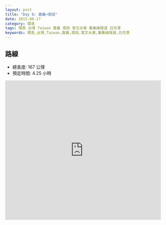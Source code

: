 ```yaml
---
layout: post
title: "Day 6: 嘉義➟南投"
date: 2015-09-17
category: 環島
tags: 環島 台灣 Taiwan 嘉義 南投 曾文水庫 集集綠隧道 日月潭
keywords: 環島,台灣,Taiwan,嘉義,南投,曾文水庫,集集綠隧道,日月潭
---
```


## 路線

- 總長度: 167 公理
- 預定時間: 4.25 小時

<iframe src="https://www.google.com/maps/embed?pb=!1m40!1m12!1m3!1d468079.70023439557!2d120.44591877304097!3d23.573016579013075!2m3!1f0!2f0!3f0!3m2!1i1024!2i768!4f13.1!4m25!3e0!4m5!1s0x346ef252048d8bc7%3A0xb9eb2e2e4f1790b8!2z5ZiJ576p57ij5aSn5Z-U6YSJ5pu-5paH5rC05bqr!3m2!1d23.2901755!2d120.5848829!4m5!1s0x34692ce16fd519d3%3A0x5a43a20774eee91f!2z5Y2X5oqV57ij6ZuG6ZuG57ag6Imy6Zqn6YGT!3m2!1d23.824668!2d120.7636486!4m5!1s0x3468d5e076ee0005%3A0xec17a6fd5312a528!2z5Y2X5oqV57ij6a2a5rGg6YSJ5pel5pyI5r2t!3m2!1d23.8573342!2d120.9159131!4m5!1s0x34692c93bc1b9151%3A0x1b4848ee8c6de402!2z6ZuG6ZuG54Gr6LuK56uZ!3m2!1d23.826451!2d120.78488999999999!5e0!3m2!1szh-TW!2stw!4v1441334310318" width="100%" height="450" frameborder="0" style="border:0" allowfullscreen></iframe>
